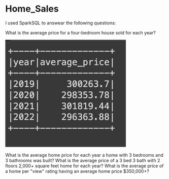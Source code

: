 # Home_Sales

I used SparkSQL to answear the following questions:

What is the average price for a four-bedroom house sold for each year? 

![prices](https://github.com/Hisako3/Home_Sales/blob/main/Images/prices.png)

What is the average home price for each year a home with 3 bedrooms and 3 bathrooms was built? 
What is the average price of a 3 bed 3 bath with 2 floors 2,000+ square feet home for each year?
What is the average price of a home per "view" rating having an average home price $350,000+? 
